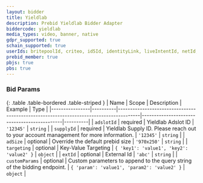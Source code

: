 ```yaml
---
layout: bidder
title: Yieldlab
description: Prebid Yieldlab Bidder Adapter
biddercode: yieldlab
media_types: video, banner, native
gdpr_supported: true
schain_supported: true
userIds: britepoolId, criteo, id5Id, identityLink, liveIntentId, netId, parrableId, pubCommonId, unifiedId
prebid_member: true
pbjs: true
pbs: true
---
```




### Bid Params

{: .table .table-bordered .table-striped }
| Name           | Scope    | Description                                                                           | Example                                     | Type     |
|----------------|----------|---------------------------------------------------------------------------------------|---------------------------------------------|----------|
| `adslotId`     | required | Yieldlab Adslot ID                                                                    | `'12345'`                                   | `string` |
| `supplyId`     | required | Yieldlab Supply ID. Please reach out to your account management for more information. | `'12345'`                                   | `string` |
| `adSize`       | optional | Override the default prebid size                                                      | `'970x250'`                                 | `string` |
| `targeting`    | optional | Key-Value Targeting                                                                   | `{ 'key1': 'value1', 'key2': 'value2' }`    | `object` |
| `extId`        | optional | External Id                                                                           | `'abc'`                                     | `string` |
| `customParams` | optional | Custom parameters to append to the query string of the bidding endpoint.              | `{ 'param': 'value1', 'param2': 'value2' }` | `object` |
